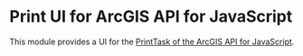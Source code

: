 ﻿Print UI for ArcGIS API for JavaScript
======================================

This module provides a UI for the [PrintTask of the ArcGIS API for JavaScript].

[PrintTask of the ArcGIS API for JavaScript]:https://developers.arcgis.com/javascript/jsapi/printtask-amd.html